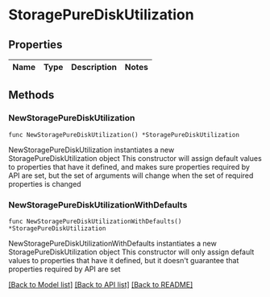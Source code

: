 # StoragePureDiskUtilization

## Properties

Name | Type | Description | Notes
------------ | ------------- | ------------- | -------------

## Methods

### NewStoragePureDiskUtilization

`func NewStoragePureDiskUtilization() *StoragePureDiskUtilization`

NewStoragePureDiskUtilization instantiates a new StoragePureDiskUtilization object
This constructor will assign default values to properties that have it defined,
and makes sure properties required by API are set, but the set of arguments
will change when the set of required properties is changed

### NewStoragePureDiskUtilizationWithDefaults

`func NewStoragePureDiskUtilizationWithDefaults() *StoragePureDiskUtilization`

NewStoragePureDiskUtilizationWithDefaults instantiates a new StoragePureDiskUtilization object
This constructor will only assign default values to properties that have it defined,
but it doesn't guarantee that properties required by API are set


[[Back to Model list]](../README.md#documentation-for-models) [[Back to API list]](../README.md#documentation-for-api-endpoints) [[Back to README]](../README.md)


